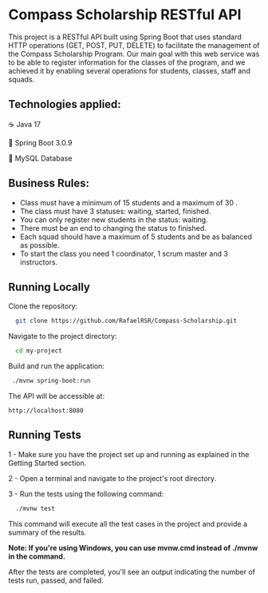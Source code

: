 
# Compass Scholarship RESTful API

This project is a RESTful API built using  Spring Boot that uses standard HTTP operations (GET, POST, PUT, DELETE) to facilitate the management of the Compass Scholarship Program. Our main goal with this web service was to be able to register information for the classes of the program, and we achieved it by enabling several operations for students, classes, staff and squads.


## Technologies applied:

☕️ Java 17

🍃 Spring Boot 3.0.9

🐬 MySQL Database


## Business Rules:



- Class must have a minimum of 15  students and a maximum of 30 .
- The class must have 3 statuses: waiting, started, finished.
- You can only register new students in the status: waiting.
- There must be an end to changing the status to finished.
- Each squad should have a maximum of 5  students and be as balanced as possible.
- To start the class you need 1 coordinator, 1 scrum master and 3 instructors.

## Running Locally

Clone the repository:

```bash
  git clone https://github.com/RafaelRSR/Compass-Scholarship.git
```

Navigate to the project directory:

```bash
  cd my-project
```

Build and run the application:

```bash
 ./mvnw spring-boot:run
```


The API will be accessible at:
``` 
http://localhost:8080
```



## Running Tests

1 - Make sure you have the project set up and running as explained in the Getting Started section.

2 - Open a terminal and navigate to the project's root directory.

3 - Run the tests using the following command:

```bash
  ./mvnw test
```

This command will execute all the test cases in the project and provide a summary of the results.

**Note: If you're using Windows, you can use mvnw.cmd instead of ./mvnw in the command.**

After the tests are completed, you'll see an output indicating the number of tests run, passed, and failed.


